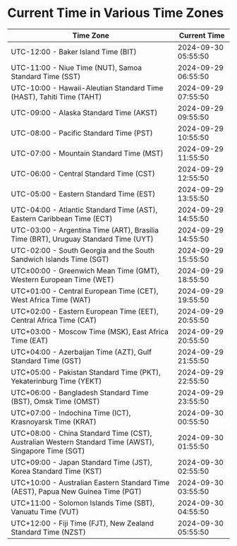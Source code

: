 # Current Time in Various Time Zones

| Time Zone | Current Time |
|-----------|--------------|
| UTC-12:00 - Baker Island Time (BIT) | 2024-09-30 05:55:50 |
| UTC-11:00 - Niue Time (NUT), Samoa Standard Time (SST) | 2024-09-29 06:55:50 |
| UTC-10:00 - Hawaii-Aleutian Standard Time (HAST), Tahiti Time (TAHT) | 2024-09-29 07:55:50 |
| UTC-09:00 - Alaska Standard Time (AKST) | 2024-09-29 09:55:50 |
| UTC-08:00 - Pacific Standard Time (PST) | 2024-09-29 10:55:50 |
| UTC-07:00 - Mountain Standard Time (MST) | 2024-09-29 11:55:50 |
| UTC-06:00 - Central Standard Time (CST) | 2024-09-29 12:55:50 |
| UTC-05:00 - Eastern Standard Time (EST) | 2024-09-29 13:55:50 |
| UTC-04:00 - Atlantic Standard Time (AST), Eastern Caribbean Time (ECT) | 2024-09-29 14:55:50 |
| UTC-03:00 - Argentina Time (ART), Brasília Time (BRT), Uruguay Standard Time (UYT) | 2024-09-29 14:55:50 |
| UTC-02:00 - South Georgia and the South Sandwich Islands Time (SGT) | 2024-09-29 15:55:50 |
| UTC±00:00 - Greenwich Mean Time (GMT), Western European Time (WET) | 2024-09-29 18:55:50 |
| UTC+01:00 - Central European Time (CET), West Africa Time (WAT) | 2024-09-29 19:55:50 |
| UTC+02:00 - Eastern European Time (EET), Central Africa Time (CAT) | 2024-09-29 20:55:50 |
| UTC+03:00 - Moscow Time (MSK), East Africa Time (EAT) | 2024-09-29 20:55:50 |
| UTC+04:00 - Azerbaijan Time (AZT), Gulf Standard Time (GST) | 2024-09-29 21:55:50 |
| UTC+05:00 - Pakistan Standard Time (PKT), Yekaterinburg Time (YEKT) | 2024-09-29 22:55:50 |
| UTC+06:00 - Bangladesh Standard Time (BST), Omsk Time (OMST) | 2024-09-29 23:55:50 |
| UTC+07:00 - Indochina Time (ICT), Krasnoyarsk Time (KRAT) | 2024-09-30 00:55:50 |
| UTC+08:00 - China Standard Time (CST), Australian Western Standard Time (AWST), Singapore Time (SGT) | 2024-09-30 01:55:50 |
| UTC+09:00 - Japan Standard Time (JST), Korea Standard Time (KST) | 2024-09-30 02:55:50 |
| UTC+10:00 - Australian Eastern Standard Time (AEST), Papua New Guinea Time (PGT) | 2024-09-30 03:55:50 |
| UTC+11:00 - Solomon Islands Time (SBT), Vanuatu Time (VUT) | 2024-09-30 04:55:50 |
| UTC+12:00 - Fiji Time (FJT), New Zealand Standard Time (NZST) | 2024-09-30 05:55:50 |

